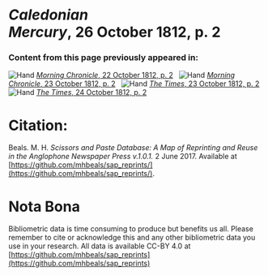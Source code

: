 # *Caledonian Mercury*, 26 October 1812, p. 2  
  
### Content from this page previously appeared in:  
![Hand](http://scissorsandpaste.net/wp-content/uploads/2017/06/smallhandpointer.png) [*Morning Chronicle*, 22 October 1812, p. 2](https://mhbeals.github.io/sap_html/Morning-Chronicle/Morning-Chronicle-22-October-1812-p-2)  
![Hand](http://scissorsandpaste.net/wp-content/uploads/2017/06/smallhandpointer.png) [*Morning Chronicle*, 23 October 1812, p. 2](https://mhbeals.github.io/sap_html/Morning-Chronicle/Morning-Chronicle-23-October-1812-p-2)  
![Hand](http://scissorsandpaste.net/wp-content/uploads/2017/06/smallhandpointer.png) [*The Times*, 23 October 1812, p. 2](https://mhbeals.github.io/sap_html/The-Times/The-Times-23-October-1812-p-2)  
![Hand](http://scissorsandpaste.net/wp-content/uploads/2017/06/smallhandpointer.png) [*The Times*, 24 October 1812, p. 2](https://mhbeals.github.io/sap_html/The-Times/The-Times-24-October-1812-p-2)  


# Citation: 

Beals. M. H. *Scissors and Paste Database: A Map of Reprinting and Reuse in the Anglophone Newspaper Press v.1.0.1.* 2 June 2017. Available at [https://github.com/mhbeals/sap_reprints/](https://github.com/mhbeals/sap_reprints/). 

# Nota Bona

Bibliometric data is time consuming to produce but benefits us all. Please remember to cite or acknowledge this and any other bibliometric data you use in your research. All data is available CC-BY 4.0 at [https://github.com/mhbeals/sap_reprints](https://github.com/mhbeals/sap_reprints)